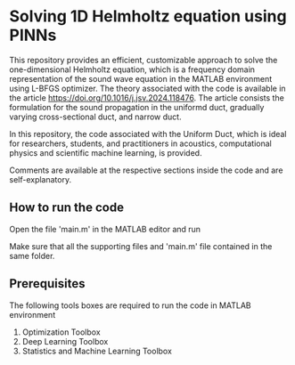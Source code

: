# Solving 1D Helmholtz equation using PINNs
This repository provides an efficient, customizable approach to solve the one-dimensional Helmholtz equation, which is a frequency domain representation of the sound wave equation in the MATLAB environment using L-BFGS optimizer. The theory associated with the code is available in the article https://doi.org/10.1016/j.jsv.2024.118476. The article consists the formulation for the sound propagation in the uniformd duct, gradually varying cross-sectional duct, and narrow duct. 

In this repository, the code associated with the Uniform Duct, which is ideal for researchers, students, and practitioners in acoustics, computational physics and scientific machine learning, is provided.

Comments are available at the respective sections inside the code and are self-explanatory.

## How to run the code
Open the file 'main.m' in the MATLAB editor and run

Make sure that all the supporting files and 'main.m' file contained in the same folder. 

## Prerequisites
The following tools boxes are required to run the code in MATLAB environment
1) Optimization Toolbox
2) Deep Learning Toolbox
3) Statistics and Machine Learning Toolbox
